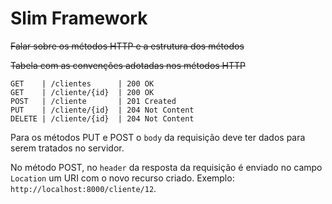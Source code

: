 # Slim Framework 



~~Falar sobre os métodos HTTP e a estrutura dos métodos~~

~~Tabela com as convenções adotadas nos métodos HTTP~~

```
GET    | /clientes      | 200 OK
GET    | /cliente/{id}  | 200 OK
POST   | /cliente       | 201 Created
PUT    | /cliente/{id}  | 204 Not Content
DELETE | /cliente/{id}  | 204 Not Content
```

Para os métodos PUT e POST o `body` da requisição deve ter dados para serem tratados no servidor.

No método POST, no `header` da resposta da requisição é enviado no campo `Location` um URI com o novo recurso criado. Exemplo: `http://localhost:8000/cliente/12`.






